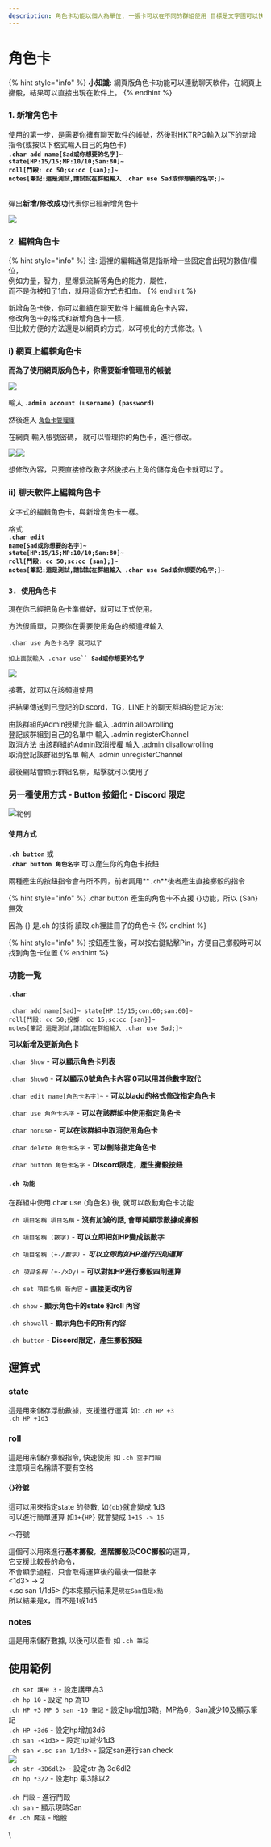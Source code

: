 ```yaml
---
description: 角色卡功能以個人為單位, 一張卡可以在不同的群組使用 目標是文字團可以快速擲骰，及更新角色狀態。
---
```


# 角色卡



{% hint style="info" %}
**小知識:** 網頁版角色卡功能可以連動聊天軟件，在網頁上擲骰，結果可以直接出現在軟件上。
{% endhint %}

### 1. 新增角色卡&#x20;

使用的第一步，是需要你擁有聊天軟件的帳號，然後對HKTRPG輸入以下的新增指令(或按以下格式輸入自己的角色卡)\
**`.char add name[Sad或你想要的名字]~`** \
**`state[HP:15/15;MP:10/10;San:80]~`** \
**`roll[鬥毆: cc 50;sc:cc {san};]~`** \
**`notes[筆記:這是測試,請試試在群組輸入 .char use Sad或你想要的名字;]~`**&#x20;

\
彈出**新增/修改成功**代表你已經新增角色卡

![](<../../.gitbook/assets/image (37) (1).png>)

### 2. 編輯角色卡

{% hint style="info" %}
注: 這裡的編輯通常是指新增一些固定會出現的數值/欄位，\
例如力量，智力，星爆氣流斬等角色的能力，屬性，\
而不是你被扣了1血，就用這個方式去扣血。
{% endhint %}

新增角色卡後，你可以繼續在聊天軟件上編輯角色卡內容，\
修改角色卡的格式和新增角色卡一樣，\
但比較方便的方法還是以網頁的方式，以可視化的方式修改。\


### i) 網頁上編輯角色卡

**而為了使用網頁版角色卡，你需要新增管理用的帳號**

![](<../../.gitbook/assets/image (5) (1).png>)

輸入 **`.admin account (username) (password)`**&#x20;

然後進入 [`角色卡管理庫`](https://www.hktrpg.com:20721/card/)

在網頁 輸入帳號密碼， 就可以管理你的角色卡，進行修改。

![](<../../.gitbook/assets/image (40) (1).png>)![](<../../.gitbook/assets/image (21).png>)

想修改內容，只要直接修改數字然後按右上角的儲存角色卡就可以了。

### ii) 聊天軟件上編輯角色卡

文字式的編輯角色卡，與新增角色卡一樣。

格式\
**`.char edit`** \
**`name[Sad或你想要的名字]~`** \
**`state[HP:15/15;MP:10/10;San:80]~`** \
**`roll[鬥毆: cc 50;sc:cc {san};]~`** \
**`notes[筆記:這是測試,請試試在群組輸入 .char use Sad或你想要的名字;]~`**

### **`3. 使用角色卡`**

現在你已經把角色卡準備好，就可以正式使用。

方法很簡單，只要你在需要使用角色的頻道裡輸入

`.char use 角色卡名字 就可以了`

`如上面就輸入 .char use`` `**`Sad或你想要的名字`**

![](<../../.gitbook/assets/image (32) (1).png>)

接著，就可以在該頻道使用

把結果傳送到已登記的Discord，TG，LINE上的聊天群組的登記方法:&#x20;

由該群組的Admin授權允許 輸入 .admin allowrolling\
登記該群組到自己的名單中 輸入 .admin registerChannel\
取消方法 由該群組的Admin取消授權 輸入 .admin disallowrolling\
取消登記該群組到名單 輸入 .admin unregisterChannel

最後網站會顯示群組名稱，點擊就可以使用了

### 另一種使用方式 - Button 按鈕化 - Discord 限定

![範例](../../.gitbook/assets/unknown.png)

#### 使用方式

**`.ch button`**  或\
**`.char button 角色名字`** 可以產生你的角色卡按鈕

兩種產生的按鈕指令會有所不同，前者調用**`.ch`**後者產生直接擲骰的指令

&#x20;

{% hint style="info" %}
.char button 產生的角色卡不支援 {}功能，所以 {San}無效

因為 {} 是.ch 的技術 讀取.ch裡註冊了的角色卡
{% endhint %}

{% hint style="info" %}
按鈕產生後，可以按右鍵點擊Pin，方便自己擲骰時可以找到角色卡位置
{% endhint %}

### 功能一覧

#### `.char`

`.char add name[Sad]~ state[HP:15/15;con:60;san:60]~` \
`roll[鬥毆: cc 50;投擲: cc 15;sc:cc {san}]~` \
`notes[筆記:這是測試,請試試在群組輸入 .char use Sad;]~`&#x20;

**可以新增及更新角色卡**

`.char Show` - **可以顯示角色卡列表**&#x20;

`.char Show0` - **可以顯示0號角色卡內容 0可以用其他數字取代**&#x20;

`.char edit name[角色卡名字]~` - **可以以add的格式修改指定角色卡**

`.char use 角色卡名字` - **可以在該群組中使用指定角色卡**&#x20;

`.char nonuse` - **可以在該群組中取消使用角色卡**&#x20;

`.char delete 角色卡名字` - **可以刪除指定角色卡**

`.char button 角色卡名字` - **Discord限定，產生擲骰按鈕**

#### `.ch 功能`

在群組中使用.char use (角色名) 後, 就可以啟動角色卡功能

`.ch 項目名稱 項目名稱` - **沒有加減的話, 會單純顯示數據或擲骰**&#x20;

`.ch 項目名稱 (數字)` - **可以立即把如HP變成該數字**&#x20;

`.ch 項目名稱 (+-`_`/數字)` - **可以立即對如HP進行四則運算**_

_`.ch 項目名稱 (+-`_`/xDy)` - **可以對如HP進行擲骰四則運算**&#x20;

`.ch set 項目名稱 新內容` - **直接更改內容**&#x20;

`.ch show` - **顯示角色卡的state 和roll 內容**&#x20;

`.ch showall` - **顯示角色卡的所有內容**

`.ch button` - **Discord限定，產生擲骰按鈕**

## 運算式

### state&#x20;

這是用來儲存浮動數據，支援進行運算 如: `.ch HP +3`\
`.ch HP +1d3`

### roll&#x20;

這是用來儲存擲骰指令, 快速使用 如 `.ch 空手鬥毆`\
注意項目名稱請不要有空格

#### {}符號

這可以用來指定state 的參數, 如`{db}`就會變成 1d3\
可以進行簡單運算 如`1+{HP}` 就會變成 `1+15 -> 16`

`<>`符號

這個可以用來進行**基本擲骰**，**進階擲骰**及**COC擲骰**的運算，\
它支援比較長的命令，\
不會顯示過程，只會取得運算後的最後一個數字\
<1d3>  -> 2\
<.sc san 1/1d5> 的本來顯示結果是`現在San值是x點`\
所以結果是x，而不是1或1d5

### notes&#x20;

這是用來儲存數據, 以後可以查看 如 `.ch 筆記`

## 使用範例

`.ch set 護甲 3`                  - 設定護甲為3\
`.ch hp 10`                             - 設定 hp 為10\
`.ch HP +3 MP 6 san -10 筆記` - 設定hp增加3點，MP為6，San減少10及顯示筆記\
`.ch HP +3d6`                        - 設定hp增加3d6\
`.ch san -<1d3>`                 - 設定hp減少1d3\
`.ch san <.sc san 1/1d3>`  - 設定san進行san check\
![](<../../.gitbook/assets/image (46).png>)\
`.ch str <3D6dl2>`               - 設定str 為 3d6dl2\
`.ch hp *3/2`                           -  設定hp 乘3除以2\
\
`.ch 鬥毆`                                  - 進行鬥毆\
`.ch san`                                   - 顯示現時San\
`dr .ch 魔法`                           - 暗骰\
\
\


